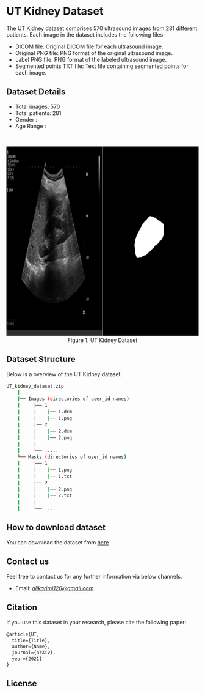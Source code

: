 
# UT Kidney Dataset

The UT Kidney dataset comprises 570 ultrasound images from 281 different patients. Each image in the dataset includes the following files:

- DICOM file: Original DICOM file for each ultrasound image.
- Original PNG file: PNG format of the original ultrasound image.
- Label PNG file: PNG format of the labeled ultrasound image.
- Segmented points TXT file: Text file containing segmented points for each image.


## Dataset Details


- Total images: 570
- Total patients: 281
- Gender : 
- Age Range : 

<br/>
<p align="center">
    <img src="images/kidney_sample.png" width = 1442px height = 495px><br/>
	Figure 1. UT Kidney Dataset
</p>

## Dataset Structure

Below is a overview of the UT Kidney dataset.

```bash
UT_kidney_dataset.zip
    |
    |── Images (directories of user_id names)
    |     ├── 1 
    |     |    |── 1.dcm
    |     |    |── 1.png
    |     |── 2
    |     |    |── 2.dcm
    |     |    |── 2.png
    |     |
    |     └── .....   
    └── Masks (directories of user_id names)
    |     ├── 1 
    |     |    |── 1.png
    |     |    |── 1.txt
    |     |── 2
    |     |    |── 2.png
    |     |    |── 2.txt
    |     |
    |     └── .....                      
```

## How to download dataset


You can download the dataset from [here](https://forms.gle/SPYEEmpkX7peAtyB8)

## Contact us

Feel free to contact us for any further information via below channels.

- Email: [*alikarimi120@gmail.com*](alikarimi120@gmail.com)


## Citation

If you use this dataset in your research, please cite the following paper:

```
@article{UT,
  title={Title},
  author={Name},
  journal={arXiv},
  year={2021}
}
```

## License






